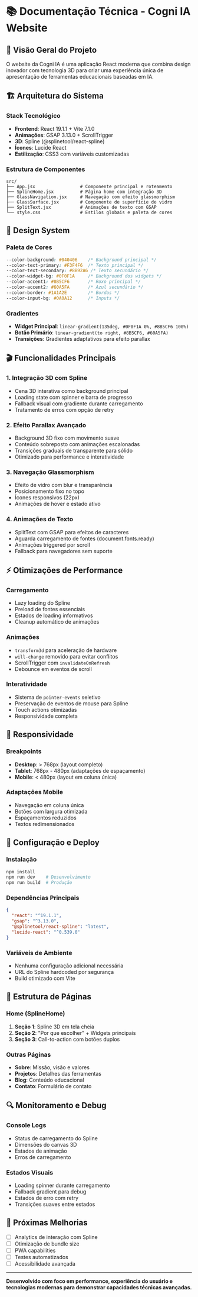 # 📚 Documentação Técnica - Cogni IA Website

## 🎯 **Visão Geral do Projeto**

O website da Cogni IA é uma aplicação React moderna que combina design inovador com tecnologia 3D para criar uma experiência única de apresentação de ferramentas educacionais baseadas em IA.

## 🏗️ **Arquitetura do Sistema**

### **Stack Tecnológico**
- **Frontend**: React 19.1.1 + Vite 7.1.0
- **Animações**: GSAP 3.13.0 + ScrollTrigger
- **3D**: Spline (@splinetool/react-spline)
- **Ícones**: Lucide React
- **Estilização**: CSS3 com variáveis customizadas

### **Estrutura de Componentes**
```
src/
├── App.jsx                 # Componente principal e roteamento
├── SplineHome.jsx          # Página home com integração 3D
├── GlassNavigation.jsx     # Navegação com efeito glassmorphism
├── GlassSurface.jsx        # Componente de superfície de vidro
├── SplitText.jsx           # Animações de texto com GSAP
└── style.css               # Estilos globais e paleta de cores
```

## 🎨 **Design System**

### **Paleta de Cores**
```css
--color-background: #040406    /* Background principal */
--color-text-primary: #F3F4F6  /* Texto principal */
--color-text-secondary: #8B92A6 /* Texto secundário */
--color-widget-bg: #0F0F1A     /* Background dos widgets */
--color-accent1: #8B5CF6       /* Roxo principal */
--color-accent2: #60A5FA       /* Azul secundário */
--color-border: #1A1A2E        /* Bordas */
--color-input-bg: #0A0A12      /* Inputs */
```

### **Gradientes**
- **Widget Principal**: `linear-gradient(135deg, #0F0F1A 0%, #8B5CF6 100%)`
- **Botão Primário**: `linear-gradient(to right, #8B5CF6, #60A5FA)`
- **Transições**: Gradientes adaptativos para efeito parallax

## 🎬 **Funcionalidades Principais**

### **1. Integração 3D com Spline**
- Cena 3D interativa como background principal
- Loading state com spinner e barra de progresso
- Fallback visual com gradiente durante carregamento
- Tratamento de erros com opção de retry

### **2. Efeito Parallax Avançado**
- Background 3D fixo com movimento suave
- Conteúdo sobreposto com animações escalonadas
- Transições graduais de transparente para sólido
- Otimizado para performance e interatividade

### **3. Navegação Glassmorphism**
- Efeito de vidro com blur e transparência
- Posicionamento fixo no topo
- Ícones responsivos (22px)
- Animações de hover e estado ativo

### **4. Animações de Texto**
- SplitText com GSAP para efeitos de caracteres
- Aguarda carregamento de fontes (document.fonts.ready)
- Animações triggered por scroll
- Fallback para navegadores sem suporte

## ⚡ **Otimizações de Performance**

### **Carregamento**
- Lazy loading do Spline
- Preload de fontes essenciais
- Estados de loading informativos
- Cleanup automático de animações

### **Animações**
- `transform3d` para aceleração de hardware
- `will-change` removido para evitar conflitos
- ScrollTrigger com `invalidateOnRefresh`
- Debounce em eventos de scroll

### **Interatividade**
- Sistema de `pointer-events` seletivo
- Preservação de eventos de mouse para Spline
- Touch actions otimizadas
- Responsividade completa

## 📱 **Responsividade**

### **Breakpoints**
- **Desktop**: > 768px (layout completo)
- **Tablet**: 768px - 480px (adaptações de espaçamento)
- **Mobile**: < 480px (layout em coluna única)

### **Adaptações Mobile**
- Navegação em coluna única
- Botões com largura otimizada
- Espaçamentos reduzidos
- Textos redimensionados

## 🔧 **Configuração e Deploy**

### **Instalação**
```bash
npm install
npm run dev    # Desenvolvimento
npm run build  # Produção
```

### **Dependências Principais**
```json
{
  "react": "^19.1.1",
  "gsap": "^3.13.0",
  "@splinetool/react-spline": "latest",
  "lucide-react": "^0.539.0"
}
```

### **Variáveis de Ambiente**
- Nenhuma configuração adicional necessária
- URL do Spline hardcoded por segurança
- Build otimizado com Vite

## 🎯 **Estrutura de Páginas**

### **Home (SplineHome)**
1. **Seção 1**: Spline 3D em tela cheia
2. **Seção 2**: "Por que escolher" + Widgets principais
3. **Seção 3**: Call-to-action com botões duplos

### **Outras Páginas**
- **Sobre**: Missão, visão e valores
- **Projetos**: Detalhes das ferramentas
- **Blog**: Conteúdo educacional
- **Contato**: Formulário de contato

## 🔍 **Monitoramento e Debug**

### **Console Logs**
- Status de carregamento do Spline
- Dimensões do canvas 3D
- Estados de animação
- Erros de carregamento

### **Estados Visuais**
- Loading spinner durante carregamento
- Fallback gradient para debug
- Estados de erro com retry
- Transições suaves entre estados

## 🚀 **Próximas Melhorias**

- [ ] Analytics de interação com Spline
- [ ] Otimização de bundle size
- [ ] PWA capabilities
- [ ] Testes automatizados
- [ ] Acessibilidade avançada

---

**Desenvolvido com foco em performance, experiência do usuário e tecnologias modernas para demonstrar capacidades técnicas avançadas.**